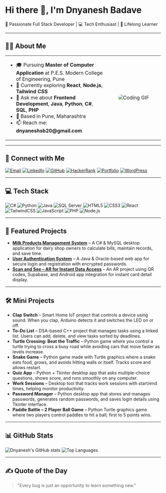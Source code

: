 <!-- Profile Title -->
# Hi there 👋, I'm Dnyanesh Badave  
🚀 Passionate Full Stack Developer | 💻 Tech Enthusiast | 🌱 Lifelong Learner  

---

## 🧑‍💻 About Me

<table>
  <tr>
    <td valign="middle" width="65%">
      <ul>
        <li>🎓 Pursuing <strong>Master of Computer Application</strong> at P.E.S. Modern College of Engineering, Pune</li>
        <li>🌱 Currently exploring <strong>React</strong>, <strong>Node.js</strong>, <strong>Tailwind CSS</strong></li>
        <li>💬 Ask me about <strong>Frontend Development</strong>, <strong>Java</strong>, <strong>Python</strong>, <strong>C#</strong>, <strong>SQL</strong>, <strong>PHP</strong></li>
        <li>📍 Based in Pune, Maharashtra</li>
        <li>📫 Reach me: <strong>dnyaneshsb20@gmail.com</strong></li>
      </ul>
    </td>
    <td valign="middle" width="35%" align="center">
      <img src="https://media.giphy.com/media/qgQUggAC3Pfv687qPC/giphy.gif" alt="Coding GIF" style="max-width: 100%; height: auto; border-radius: 10px;" />
    </td>
  </tr>
</table>


---



## 🔗 Connect with Me
[![Email](https://img.shields.io/badge/Email-D14836?style=for-the-badge&logo=gmail&logoColor=white)](mailto:dnyaneshsb20@gmail.com)
[![LinkedIn](https://img.shields.io/badge/LinkedIn-0A66C2?style=for-the-badge&logo=linkedin&logoColor=white)](https://www.linkedin.com/in/dnyanesh-badave-0b0649263)
[![GitHub](https://img.shields.io/badge/GitHub-171515?style=for-the-badge&logo=github&logoColor=white)](https://github.com/dnyaneshsb20)
[![HackerRank](https://img.shields.io/badge/HackerRank-00EA64?style=for-the-badge&logo=hackerrank&logoColor=white)](https://www.hackerrank.com/profile/dnyaneshsb20)
[![Portfolio](https://img.shields.io/badge/Portfolio-000000?style=for-the-badge&logo=About.me&logoColor=white)](https://dnyaneshsb20.vercel.app)
[![WordPress](https://img.shields.io/badge/WordPress-21759B?style=for-the-badge&logo=wordpress&logoColor=white)](https://dnyaneshsb20.wordpress.com/)

---

## 💻 Tech Stack
![C#](https://img.shields.io/badge/C%23-239120?style=for-the-badge&logo=c-sharp&logoColor=white)
![Python](https://img.shields.io/badge/Python-3670A0?style=for-the-badge&logo=python&logoColor=ffdd54)
![Java](https://img.shields.io/badge/Java-ED8B00?style=for-the-badge&logo=openjdk&logoColor=white)
![SQL Server](https://img.shields.io/badge/SQL%20Server-CC2927?style=for-the-badge&logo=microsoft-sql-server&logoColor=white)
![HTML5](https://img.shields.io/badge/HTML5-E34F26?style=for-the-badge&logo=html5&logoColor=white)
![CSS3](https://img.shields.io/badge/CSS3-1572B6?style=for-the-badge&logo=css3&logoColor=white)
![React](https://img.shields.io/badge/React-20232A?style=for-the-badge&logo=react&logoColor=61DAFB)
![TailwindCSS](https://img.shields.io/badge/TailwindCSS-38B2AC?style=for-the-badge&logo=tailwind-css&logoColor=white)
![JavaScript](https://img.shields.io/badge/JavaScript-F7E017?style=for-the-badge&logo=javascript&logoColor=black)
![PHP](https://img.shields.io/badge/PHP-777BB4?style=for-the-badge&logo=php&logoColor=white)
![Node.js](https://img.shields.io/badge/Node.js-339933?style=for-the-badge&logo=node.js&logoColor=white)

---

## 🚀 Featured Projects
- [**Milk Products Management System**](https://github.com/dnyaneshsb20/Milk-Products-Management-System) – A C# & MySQL desktop application for dairy shop owners to calculate bills, maintain records, and save time.
- [**User Authentication System**](https://github.com/dnyaneshsb20/User-Authentication-System) – A Java & Oracle-based web app for secure login and registration with encrypted passwords.
- [**Scan and See – AR for Instant Data Access**](https://github.com/dnyaneshsb20/Scan-and-See---Augumented-Reality-Instant-Data-Access) – An AR project using QR codes, Supabase, and Android app integration for instant card detail display.


---

## 🛠 Mini Projects

- **Clap Switch** – Smart Home IoT project that controls a device using sound. When you clap, Arduino detects it and switches the LED on or off.
- **To-Do List** – DSA-based C++ project that manages tasks using a linked list. Users can add, delete, and view tasks sorted by deadlines.
- **Turtle Crossing: Beat the Traffic** – Python game where you control a turtle trying to cross a busy road while avoiding cars that move faster as levels increase.
- **Snake Game** – Python game made with Turtle graphics where a snake eats food, grows, and avoids hitting walls or itself. Tracks score and allows restart.
- **Quiz App** – Python + Tkinter desktop app that asks multiple-choice questions, shows score, and runs smoothly on any computer.
- **Work Sessions** – Desktop tool that tracks work sessions with start/end times, helping monitor productivity.
- **Password Manager** – Python desktop app that stores and manages passwords, generates random passwords, and saves login details using Tkinter interface.
- **Paddle Battle – 2 Player Ball Game** – Python Turtle graphics game where two players control paddles to hit a ball; first to 5 points wins.

---

## 📊 GitHub Stats
![Dnyanesh's GitHub stats](https://github-readme-stats.vercel.app/api?username=dnyaneshsb20&show_icons=true&theme=radical)
![Top Languages](https://github-readme-stats.vercel.app/api/top-langs/?username=dnyaneshsb20&layout=compact&theme=radical)

---

## ✍️ Quote of the Day
> "Every bug is just an opportunity to learn something new."

